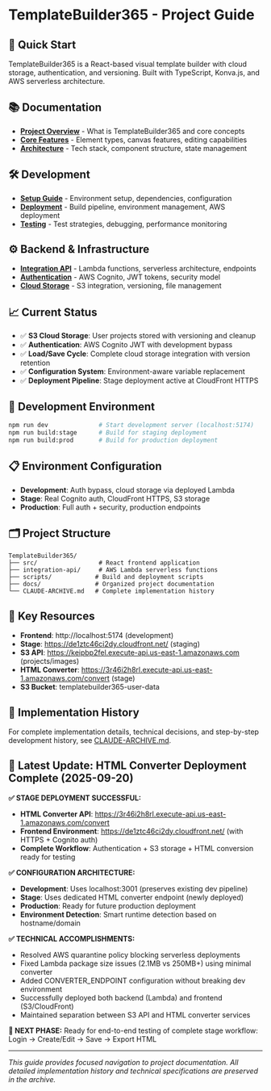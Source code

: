 # TemplateBuilder365 - Project Guide

## 🚀 Quick Start
TemplateBuilder365 is a React-based visual template builder with cloud storage, authentication, and versioning. Built with TypeScript, Konva.js, and AWS serverless architecture.

## 📚 Documentation
- **[Project Overview](docs/project/overview.md)** - What is TemplateBuilder365 and core concepts
- **[Core Features](docs/project/core-features.md)** - Element types, canvas features, editing capabilities
- **[Architecture](docs/project/architecture.md)** - Tech stack, component structure, state management

## 🛠️ Development
- **[Setup Guide](docs/development/setup.md)** - Environment setup, dependencies, configuration
- **[Deployment](docs/development/deployment.md)** - Build pipeline, environment management, AWS deployment
- **[Testing](docs/development/testing.md)** - Test strategies, debugging, performance monitoring

## ⚙️ Backend & Infrastructure
- **[Integration API](docs/backend/integration-api.md)** - Lambda functions, serverless architecture, endpoints
- **[Authentication](docs/backend/authentication.md)** - AWS Cognito, JWT tokens, security model
- **[Cloud Storage](docs/backend/cloud-storage.md)** - S3 integration, versioning, file management

## 📈 Current Status
- ✅ **S3 Cloud Storage**: User projects stored with versioning and cleanup
- ✅ **Authentication**: AWS Cognito JWT with development bypass
- ✅ **Load/Save Cycle**: Complete cloud storage integration with version retention
- ✅ **Configuration System**: Environment-aware variable replacement
- ✅ **Deployment Pipeline**: Stage deployment active at CloudFront HTTPS

## 🔧 Development Environment
```bash
npm run dev              # Start development server (localhost:5174)
npm run build:stage      # Build for staging deployment
npm run build:prod       # Build for production deployment
```

## 📋 Environment Configuration
- **Development**: Auth bypass, cloud storage via deployed Lambda
- **Stage**: Real Cognito auth, CloudFront HTTPS, S3 storage
- **Production**: Full auth + security, production endpoints

## 🗂️ Project Structure
```
TemplateBuilder365/
├── src/                 # React frontend application
├── integration-api/     # AWS Lambda serverless functions
├── scripts/            # Build and deployment scripts
├── docs/               # Organized project documentation
└── CLAUDE-ARCHIVE.md   # Complete implementation history
```

## 🔗 Key Resources
- **Frontend**: http://localhost:5174 (development)
- **Stage**: https://de1ztc46ci2dy.cloudfront.net/ (staging)
- **S3 API**: https://keipbp2fel.execute-api.us-east-1.amazonaws.com (projects/images)
- **HTML Converter**: https://3r46i2h8rl.execute-api.us-east-1.amazonaws.com/convert (stage)
- **S3 Bucket**: templatebuilder365-user-data

## 📖 Implementation History
For complete implementation details, technical decisions, and step-by-step development history, see [CLAUDE-ARCHIVE.md](CLAUDE-ARCHIVE.md).

## 🚀 Latest Update: HTML Converter Deployment Complete (2025-09-20)

**✅ STAGE DEPLOYMENT SUCCESSFUL:**
- **HTML Converter API**: https://3r46i2h8rl.execute-api.us-east-1.amazonaws.com/convert
- **Frontend Environment**: https://de1ztc46ci2dy.cloudfront.net/ (with HTTPS + Cognito auth)
- **Complete Workflow**: Authentication + S3 storage + HTML conversion ready for testing

**✅ CONFIGURATION ARCHITECTURE:**
- **Development**: Uses localhost:3001 (preserves existing dev pipeline)
- **Stage**: Uses dedicated HTML converter endpoint (newly deployed)
- **Production**: Ready for future production deployment
- **Environment Detection**: Smart runtime detection based on hostname/domain

**✅ TECHNICAL ACCOMPLISHMENTS:**
- Resolved AWS quarantine policy blocking serverless deployments
- Fixed Lambda package size issues (2.1MB vs 250MB+) using minimal converter
- Added CONVERTER_ENDPOINT configuration without breaking dev environment
- Successfully deployed both backend (Lambda) and frontend (S3/CloudFront)
- Maintained separation between S3 API and HTML converter services

**🎯 NEXT PHASE:**
Ready for end-to-end testing of complete stage workflow: Login → Create/Edit → Save → Export HTML

---
*This guide provides focused navigation to project documentation. All detailed implementation history and technical specifications are preserved in the archive.*